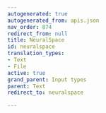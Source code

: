 ```yaml
---
autogenerated: true
autogenerated_from: apis.json
nav_order: 874
redirect_from: null
title: NeuralSpace
id: neuralspace
translation_types:
- Text
- File
active: true
grand_parent: Input types
parent: Text
redirect_to: neuralspace

---
```


